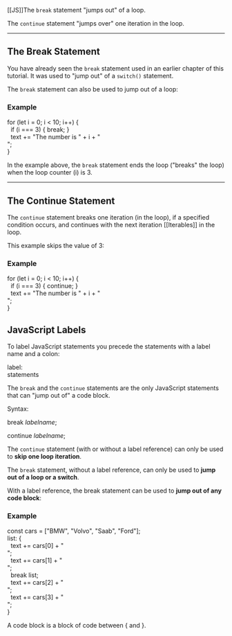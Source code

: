 [[JS]]The `break` statement "jumps out" of a loop.

The `continue` statement "jumps over" one iteration in the loop.

---

## The Break Statement

You have already seen the `break` statement used in an earlier chapter of this tutorial. It was used to "jump out" of a `switch()` statement.

The `break` statement can also be used to jump out of a loop:

### Example

for (let i = 0; i < 10; i++) {  
  if (i === 3) { break; }  
  text += "The number is " + i + "<br>";  
}

In the example above, the `break` statement ends the loop ("breaks" the loop) when the loop counter (i) is 3.

---

## The Continue Statement

The `continue` statement breaks one iteration (in the loop), if a specified condition occurs, and continues with the next iteration [[Iterables]] in the loop.

This example skips the value of 3:

### Example

for (let i = 0; i < 10; i++) {  
  if (i === 3) { continue; }  
  text += "The number is " + i + "<br>";  
}

## JavaScript Labels

To label JavaScript statements you precede the statements with a label name and a colon:

label:  
statements

The `break` and the `continue` statements are the only JavaScript statements that can "jump out of" a code block.

Syntax:

break _labelname_;  
  
continue _labelname_;

The `continue` statement (with or without a label reference) can only be used to **skip one loop iteration**.

The `break` statement, without a label reference, can only be used to **jump out of a loop or a switch**.

With a label reference, the break statement can be used to **jump out of any code block**:

### Example

const cars = ["BMW", "Volvo", "Saab", "Ford"];  
list: {  
  text += cars[0] + "<br>";  
  text += cars[1] + "<br>";  
  break list;  
  text += cars[2] + "<br>";  
  text += cars[3] + "<br>";  
}

A code block is a block of code between { and }.